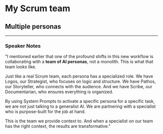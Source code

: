 # My Scrum team

## Multiple personas

---

### Speaker Notes

"I mentioned earlier that one of the profound shifts in this new workflow is collaborating with a **team of AI personas**, not a monolith. This is what that team looks like.

Just like a real Scrum team, each persona has a specialized role. We have Logos, our Strategist, who focuses on logic and structure. We have Pathos, our Storyteller, who connects with the audience. And we have Scribe, our Documentarian, who ensures everything is organized.

By using System Prompts to activate a specific persona for a specific task, we are not just talking to a generalist AI. We are partnering with a specialist who is purpose-built for the job at hand.

This is the team we provide context to. And when a specialist on our team has the right context, the results are transformative."
